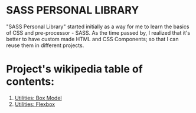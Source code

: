 # SASS PERSONAL LIBRARY

   "SASS Personal Library" started initially as a way for me to learn the basics of CSS and pre-processor - SASS. As the time passed by, I realized that it's better to have custom made HTML and CSS Components; so that I can reuse them in different projects.

# Project's wikipedia table of contents:

1. [Utilities: Box Model](https://github.com/liviu10/SASS-Personal-Library/wiki/Utilities:-Box-Model "Utilities: Box Model")
2. [Utilities: Flexbox](https://github.com/liviu10/SASS-Personal-Library/wiki/Utilities:-Flexbox "Utilities: Flexbox")